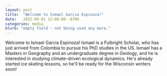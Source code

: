 ```yaml
---
layout: post
title:  "Welcome to Ismael Garcia Espinoza!"
date:   2022-09-01 12:00:00 -0700
categories: media
blurb: "empty field - not being used any more."
---
```


Welcome to Ismael Garcia Espinoza!  Ismael is a Fulbright Scholar, who has just arrived from Colombia to pursue his PhD studies in the US. Ismael has a Masters in Geography and an undergraduate degree in Geology, and he is interested in studying climate-driven ecological dynamics.  He's already started ice skating lessons, so he'll be ready for the Wisconsin winters soon!
